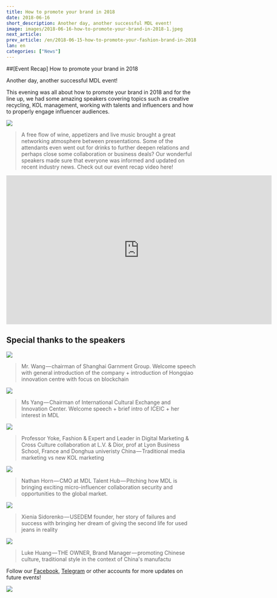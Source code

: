 ```yaml
---
title: How to promote your brand in 2018
date: 2018-06-16
short_description: Another day, another successful MDL event!
image: images/2018-06-16-how-to-promote-your-brand-in-2018-1.jpeg
next_article:
prev_article: /en/2018-06-15-how-to-promote-your-fashion-brand-in-2018
lan: en
categories: ["News"]
---
```


##[Event Recap] How to promote your brand in 2018

Another day, another successful MDL event!

This evening was all about how to promote your brand in 2018 and for the line up, we had some amazing speakers covering topics such as creative recycling, KOL management, working with talents and influencers and how to properly engage influencer audiences.

![](/images/2018-06-16-how-to-promote-your-brand-in-2018-2.jpeg)

>A free flow of wine, appetizers and live music brought a great networking atmosphere between presentations.
>Some of the attendants even went out for drinks to further deepen relations and perhaps close some collaboration or business deals?
>Our wonderful speakers made sure that everyone was informed and updated on recent industry news. Check out our event recap video here!

<iframe width="700" height="393" src="https://www.youtube.com/embed/15y1VIFlZlE" frameborder="0" allow="autoplay; encrypted-media" allowfullscreen></iframe>


##  Special thanks to the speakers

![](/images/2018-06-15-how-to-promote-your-fashion-brand-in-2018-3.jgp)

>Mr. Wang — chairman of Shanghai Garnment Group. Welcome speech with general introduction of the company + introduction of Hongqiao innovation centre with focus on blockchain


![](/images/2018-06-15-how-to-promote-your-fashion-brand-in-2018-4.jgp)

>Ms Yang — Chairman of International Cultural Exchange and Innovation Center. Welcome speech + brief intro of ICEIC + her interest in MDL

![](/images/2018-06-15-how-to-promote-your-fashion-brand-in-2018-5.jgp)

>Professor Yoke, Fashion & Expert and Leader in Digital Marketing & Cross Culture collaboration at L.V. & Dior, prof at Lyon Business School, France and Donghua univeristy China — Traditional media marketing vs new KOL marketing

![](/images/2018-06-15-how-to-promote-your-fashion-brand-in-2018-6.jgp)

>Nathan Horn — CMO at MDL Talent Hub — Pitching how MDL is bringing exciting micro-influencer collaboration security and opportunities to the global market.

![](/images/2018-06-15-how-to-promote-your-fashion-brand-in-2018-7.jgp)

>Xienia Sidorenko — USEDEM founder, her story of failures and success with bringing her dream of giving the second life for used jeans in reality

![](/images/2018-06-15-how-to-promote-your-fashion-brand-in-2018-8.jgp)

>Luke Huang — THE OWNER, Brand Manager — promoting Chinese culture, traditional style in the context of China's manufactu


Follow our [Facebook](https://www.facebook.com/mdl.wtf), [Telegram](https://t.me/MDL_Talent_Hub) or other accounts for more updates on future events!

![](/images/2018-06-16-how-to-promote-your-brand-in-2018-3.jpeg)
